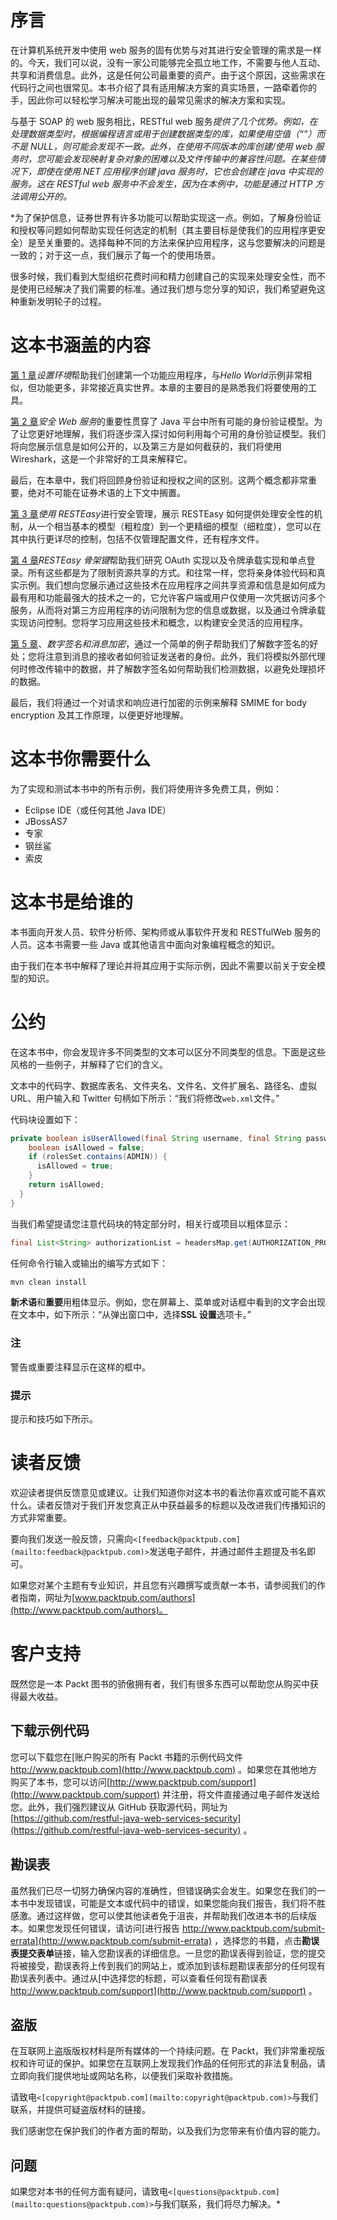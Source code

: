 # 序言

在计算机系统开发中使用 web 服务的固有优势与对其进行安全管理的需求是一样的。今天，我们可以说，没有一家公司能够完全孤立地工作，不需要与他人互动、共享和消费信息。此外，这是任何公司最重要的资产。由于这个原因，这些需求在代码行之间也很常见。本书介绍了具有适用解决方案的真实场景，一路牵着你的手，因此你可以轻松学习解决可能出现的最常见需求的解决方案和实现。

与基于 SOAP 的 web 服务相比，RESTful web 服务*提供了几个优势。例如，在处理数据类型时，根据编程语言或用于创建数据类型的库，如果使用空值（“”）而不是 NULL，则可能会发现不一致。此外，在使用不同版本的库创建/使用 web 服务时，您可能会发现映射复杂对象的困难以及文件传输中的兼容性问题。在某些情况下，即使在使用.NET 应用程序创建 java 服务时，它也会创建在 java 中实现的服务。这在 RESTful web 服务中不会发生，因为在本例中，功能是通过 HTTP 方法调用公开的。*

 *为了保护信息，证券世界有许多功能可以帮助实现这一点。例如，了解身份验证和授权等问题如何帮助实现任何选定的机制（其主要目标是使我们的应用程序更安全）是至关重要的。选择每种不同的方法来保护应用程序，这与您要解决的问题是一致的；对于这一点，我们展示了每一个的使用场景。

很多时候，我们看到大型组织花费时间和精力创建自己的实现来处理安全性，而不是使用已经解决了我们需要的标准。通过我们想与您分享的知识，我们希望避免这种重新发明轮子的过程。

# 这本书涵盖的内容

[第 1 章](1.html "Chapter 1. Setting Up the Environment")*设置环境*帮助我们创建第一个功能应用程序，与*Hello World*示例非常相似，但功能更多，非常接近真实世界。本章的主要目的是熟悉我们将要使用的工具。

[第 2 章](2.html "Chapter 2. The Importance of Securing Web Services")*安全 Web 服务*的重要性贯穿了 Java 平台中所有可能的身份验证模型。为了让您更好地理解，我们将逐步深入探讨如何利用每个可用的身份验证模型。我们将向您展示信息是如何公开的，以及第三方是如何截获的，我们将使用 Wireshark，这是一个非常好的工具来解释它。

最后，在本章中，我们将回顾身份验证和授权之间的区别。这两个概念都非常重要，绝对不可能在证券术语的上下文中搁置。

[第 3 章](3.html "Chapter 3. Security Management with RESTEasy")*使用 RESTEasy*进行安全管理，展示 RESTEasy 如何提供处理安全性的机制，从一个相当基本的模型（粗粒度）到一个更精细的模型（细粒度），您可以在其中执行更详尽的控制，包括不仅管理配置文件，还有程序文件。

[第 4 章](4.html "Chapter 4. RESTEasy Skeleton Key")*RESTEasy 骨架键*帮助我们研究 OAuth 实现以及令牌承载实现和单点登录。所有这些都是为了限制资源共享的方式。和往常一样，您将亲身体验代码和真实示例。我们想向您展示通过这些技术在应用程序之间共享资源和信息是如何成为最有用和功能最强大的技术之一的，它允许客户端或用户仅使用一次凭据访问多个服务，从而将对第三方应用程序的访问限制为您的信息或数据，以及通过令牌承载实现访问控制。您将学习应用这些技术和概念，以构建安全灵活的应用程序。

[第 5 章](5.html "Chapter 5. Digital Signatures and Encryption of Messages")、*数字签名和消息加密*，通过一个简单的例子帮助我们了解数字签名的好处；您将注意到消息的接收者如何验证发送者的身份。此外，我们将模拟外部代理何时修改传输中的数据，并了解数字签名如何帮助我们检测数据，以避免处理损坏的数据。

最后，我们将通过一个对请求和响应进行加密的示例来解释 SMIME for body encryption 及其工作原理，以便更好地理解。

# 这本书你需要什么

为了实现和测试本书中的所有示例，我们将使用许多免费工具，例如：

*   Eclipse IDE（或任何其他 Java IDE）
*   JBossAS7
*   专家
*   钢丝鲨
*   索皮

# 这本书是给谁的

本书面向开发人员、软件分析师、架构师或从事软件开发和 RESTfulWeb 服务的人员。这本书需要一些 Java 或其他语言中面向对象编程概念的知识。

由于我们在本书中解释了理论并将其应用于实际示例，因此不需要以前关于安全模型的知识。

# 公约

在这本书中，你会发现许多不同类型的文本可以区分不同类型的信息。下面是这些风格的一些例子，并解释了它们的含义。

文本中的代码字、数据库表名、文件夹名、文件名、文件扩展名、路径名、虚拟 URL、用户输入和 Twitter 句柄如下所示：“我们将修改`web.xml`文件。”

代码块设置如下：

```java
private boolean isUserAllowed(final String username, final String password, final Set<String> rolesSet) {
    boolean isAllowed = false;
    if (rolesSet.contains(ADMIN)) {
      isAllowed = true;
    }
    return isAllowed;
  }
}
```

当我们希望提请您注意代码块的特定部分时，相关行或项目以粗体显示：

```java
final List<String> authorizationList = headersMap.get(AUTHORIZATION_PROPERTY);

```

任何命令行输入或输出的编写方式如下：

```java
mvn clean install

```

**新术语**和**重要**用粗体显示。例如，您在屏幕上、菜单或对话框中看到的文字会出现在文本中，如下所示：“从弹出窗口中，选择**SSL 设置**选项卡。”

### 注

警告或重要注释显示在这样的框中。

### 提示

提示和技巧如下所示。

# 读者反馈

欢迎读者提供反馈意见或建议。让我们知道你对这本书的看法你喜欢或可能不喜欢什么。读者反馈对于我们开发您真正从中获益最多的标题以及改进我们传播知识的方式非常重要。

要向我们发送一般反馈，只需向`<[feedback@packtpub.com](mailto:feedback@packtpub.com)>`发送电子邮件，并通过邮件主题提及书名即可。

如果您对某个主题有专业知识，并且您有兴趣撰写或贡献一本书，请参阅我们的作者指南，网址为[www.packtpub.com/authors](http://www.packtpub.com/authors)。

# 客户支持

既然您是一本 Packt 图书的骄傲拥有者，我们有很多东西可以帮助您从购买中获得最大收益。

## 下载示例代码

您可以下载您在[账户购买的所有 Packt 书籍的示例代码文件 http://www.packtpub.com](http://www.packtpub.com) 。如果您在其他地方购买了本书，您可以访问[http://www.packtpub.com/support](http://www.packtpub.com/support) 并注册，将文件直接通过电子邮件发送给您。此外，我们强烈建议从 GitHub 获取源代码，网址为[https://github.com/restful-java-web-services-security](https://github.com/restful-java-web-services-security) 。

## 勘误表

虽然我们已尽一切努力确保内容的准确性，但错误确实会发生。如果您在我们的一本书中发现错误，可能是文本或代码中的错误，如果您能向我们报告，我们将不胜感激。通过这样做，您可以使其他读者免于沮丧，并帮助我们改进本书的后续版本。如果您发现任何错误，请访问[进行报告 http://www.packtpub.com/submit-errata](http://www.packtpub.com/submit-errata) ，选择您的书籍，点击**勘误表****提交****表单**链接，输入您勘误表的详细信息。一旦您的勘误表得到验证，您的提交将被接受，勘误表将上传到我们的网站上，或添加到该标题勘误表部分的任何现有勘误表列表中。通过从[中选择您的标题，可以查看任何现有勘误表 http://www.packtpub.com/support](http://www.packtpub.com/support) 。

## 盗版

在互联网上盗版版权材料是所有媒体的一个持续问题。在 Packt，我们非常重视版权和许可证的保护。如果您在互联网上发现我们作品的任何形式的非法复制品，请立即向我们提供地址或网站名称，以便我们采取补救措施。

请致电`<[copyright@packtpub.com](mailto:copyright@packtpub.com)>`与我们联系，并提供可疑盗版材料的链接。

我们感谢您在保护我们的作者方面的帮助，以及我们为您带来有价值内容的能力。

## 问题

如果您对本书的任何方面有疑问，请致电`<[questions@packtpub.com](mailto:questions@packtpub.com)>`与我们联系，我们将尽力解决。*